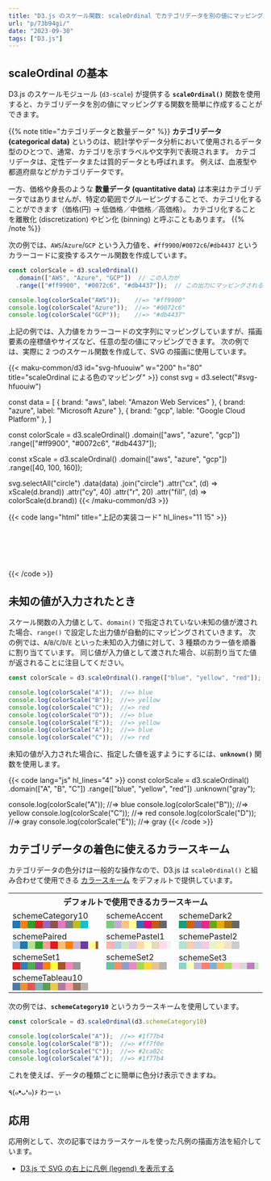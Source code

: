 ```yaml
---
title: "D3.js のスケール関数: scaleOrdinal でカテゴリデータを別の値にマッピングする"
url: "p/73b94gi/"
date: "2023-09-30"
tags: ["D3.js"]
---
```


scaleOrdinal の基本
----

D3.js のスケールモジュール (`d3-scale`) が提供する __`scaleOrdinal()`__ 関数を使用すると、カテゴリデータを別の値にマッピングする関数を簡単に作成することができます。

{{% note title="カテゴリデータと数量データ" %}}
__カテゴリデータ (categorical data)__ というのは、統計学やデータ分析において使用されるデータ型のひとつで、通常、カテゴリを示すラベルや文字列で表現されます。
カテゴリデータは、定性データまたは質的データとも呼ばれます。
例えば、血液型や都道府県などがカテゴリデータです。

一方、価格や身長のような __数量データ (quantitative data)__ は本来はカテゴリデータではありませんが、特定の範囲でグルーピングすることで、カテゴリ化することができます（価格(円) → 低価格／中価格／高価格）。
カテゴリ化することを離散化 (discretization) やビン化 (binning) と呼ぶこともあります。
{{% /note %}}

次の例では、`AWS`/`Azure`/`GCP` という入力値を、`#ff9900`/`#0072c6`/`#db4437` というカラーコードに変換するスケール関数を作成しています。

```js
const colorScale = d3.scaleOrdinal()
  .domain(["AWS", "Azure", "GCP"])  // この入力が
  .range(["#ff9900", "#0072c6", "#db4437"]);  // この出力にマッピングされる

console.log(colorScale("AWS"));    //=> "#ff9900"
console.log(colorScale("Azure"));  //=> "#0072c6"
console.log(colorScale("GCP"));    //=> "#db4437"
```

上記の例では、入力値をカラーコードの文字列にマッピングしていますが、描画要素の座標値やサイズなど、任意の型の値にマッピングできます。
次の例では、実際に 2 つのスケール関数を作成して、SVG の描画に使用しています。

{{< maku-common/d3 id="svg-hfuouiw" w="200" h="80" title="scaleOrdinal による色のマッピング" >}}
const svg = d3.select("#svg-hfuouiw")

const data = [
  { brand: "aws", label: "Amazon Web Services" },
  { brand: "azure", label: "Microsoft Azure" },
  { brand: "gcp", lable: "Google Cloud Platform" },
]

const colorScale = d3.scaleOrdinal()
  .domain(["aws", "azure", "gcp"])
  .range(["#ff9900", "#0072c6", "#db4437"]);

const xScale = d3.scaleOrdinal()
  .domain(["aws", "azure", "gcp"])
  .range([40, 100, 160]);

svg.selectAll("circle")
  .data(data)
  .join("circle")
  .attr("cx", (d) => xScale(d.brand))
  .attr("cy", 40)
  .attr("r", 20)
  .attr("fill", (d) => colorScale(d.brand))
{{< /maku-common/d3 >}}

{{< code lang="html" title="上記の実装コード" hl_lines="11 15" >}}
<svg id="svg-hfuouiw" width="200" height="80"></svg>
<script>
const svg = d3.select("#svg-hfuouiw")

const data = [
  { brand: "aws", label: "Amazon Web Services" },
  { brand: "azure", label: "Microsoft Azure" },
  { brand: "gcp", lable: "Google Cloud Platform" },
]

const colorScale = d3.scaleOrdinal()
  .domain(["aws", "azure", "gcp"])
  .range(["#ff9900", "#0072c6", "#db4437"]);

const xScale = d3.scaleOrdinal()
  .domain(["aws", "azure", "gcp"])
  .range([40, 100, 160]);

svg.selectAll("circle")
  .data(data)
  .join("circle")
  .attr("cx", (d) => xScale(d.brand))
  .attr("cy", 40)
  .attr("r", 20)
  .attr("fill", (d) => colorScale(d.brand))
</script>
{{< /code >}}


未知の値が入力されたとき
----

スケール関数の入力値として、`domain()` で指定されていない未知の値が渡された場合、`range()` で設定した出力値が自動的にマッピングされていきます。
次の例では、`A`/`B`/`C`/`D`/`E` といった未知の入力値に対して、3 種類のカラー値を順番に割り当てています。
同じ値が入力値として渡された場合、以前割り当てた値が返されることに注目してください。

```js
const colorScale = d3.scaleOrdinal().range(["blue", "yellow", "red"]);

console.log(colorScale("A"));  //=> blue
console.log(colorScale("B"));  //=> yellow
console.log(colorScale("C"));  //=> red
console.log(colorScale("D"));  //=> blue
console.log(colorScale("E"));  //=> yellow
console.log(colorScale("A"));  //=> blue
console.log(colorScale("C"));  //=> red
```

未知の値が入力された場合に、指定した値を返すようにするには、__`unknown()`__ 関数を使用します。

{{< code lang="js" hl_lines="4" >}}
const colorScale = d3.scaleOrdinal()
  .domain(["A", "B", "C"])
  .range(["blue", "yellow", "red"])
  .unknown("gray");

console.log(colorScale("A"));  //=> blue
console.log(colorScale("B"));  //=> yellow
console.log(colorScale("C"));  //=> red
console.log(colorScale("D"));  //=> gray
console.log(colorScale("E"));  //=> gray
{{< /code >}}


カテゴリデータの着色に使えるカラースキーム
----

カテゴリデータの色分けは一般的な操作なので、D3.js は `scaleOrdinal()` と組み合わせて使用できる [カラースキーム](https://d3js.org/d3-scale-chromatic/categorical) をデフォルトで提供しています。

<table>
  <tr>
    <th colspan="3">デフォルトで使用できるカラースキーム</th>
  </tr>
  <tr>
    <td>schemeCategory10<br/>
      <svg width="150" height="15">
        <rect x="0" y="0" width="15" height="15"   fill="#1f77b4" />
        <rect x="15" y="0" width="15" height="15"  fill="#ff7f0e" />
        <rect x="30" y="0" width="15" height="15"  fill="#2ca02c" />
        <rect x="45" y="0" width="15" height="15"  fill="#d62728" />
        <rect x="60" y="0" width="15" height="15"  fill="#9467bd" />
        <rect x="75" y="0" width="15" height="15"  fill="#8c564b" />
        <rect x="90" y="0" width="15" height="15"  fill="#e377c2" />
        <rect x="105" y="0" width="15" height="15" fill="#7f7f7f" />
        <rect x="120" y="0" width="15" height="15" fill="#bcbd22" />
        <rect x="135" y="0" width="15" height="15" fill="#17becf" />
      </svg>
    </td>
    <td>schemeAccent<br/>
      <svg width="120" height="15">
        <rect x="0" y="0" width="15" height="15"   fill="#7fc97f" />
        <rect x="15" y="0" width="15" height="15"  fill="#beaed4" />
        <rect x="30" y="0" width="15" height="15"  fill="#fdc086" />
        <rect x="45" y="0" width="15" height="15"  fill="#ffff99" />
        <rect x="60" y="0" width="15" height="15"  fill="#386cb0" />
        <rect x="75" y="0" width="15" height="15"  fill="#f0027f" />
        <rect x="90" y="0" width="15" height="15"  fill="#bf5b17" />
        <rect x="105" y="0" width="15" height="15" fill="#666666" />
      </svg>
    </td>
    <td>schemeDark2<br/>
      <svg width="120" height="15">
        <rect x="0" y="0" width="15" height="15"   fill="#1b9e77" />
        <rect x="15" y="0" width="15" height="15"  fill="#d95f02" />
        <rect x="30" y="0" width="15" height="15"  fill="#7570b3" />
        <rect x="45" y="0" width="15" height="15"  fill="#e7298a" />
        <rect x="60" y="0" width="15" height="15"  fill="#66a61e" />
        <rect x="75" y="0" width="15" height="15"  fill="#e6ab02" />
        <rect x="90" y="0" width="15" height="15"  fill="#a6761d" />
        <rect x="105" y="0" width="15" height="15" fill="#666666" />
      </svg>
    </td>
  </tr>
  <tr>
    <td>schemePaired<br/>
      <svg width="180" height="15">
        <rect x="0" y="0" width="15" height="15"   fill="#a6cee3" />
        <rect x="15" y="0" width="15" height="15"  fill="#1f78b4" />
        <rect x="30" y="0" width="15" height="15"  fill="#b2df8a" />
        <rect x="45" y="0" width="15" height="15"  fill="#33a02c" />
        <rect x="60" y="0" width="15" height="15"  fill="#fb9a99" />
        <rect x="75" y="0" width="15" height="15"  fill="#e31a1c" />
        <rect x="90" y="0" width="15" height="15"  fill="#fdbf6f" />
        <rect x="105" y="0" width="15" height="15" fill="#ff7f00" />
        <rect x="120" y="0" width="15" height="15" fill="#cab2d6" />
        <rect x="135" y="0" width="15" height="15" fill="#6a3d9a" />
        <rect x="150" y="0" width="15" height="15" fill="#ffff99" />
        <rect x="165" y="0" width="15" height="15" fill="#b15928" />
      </svg>
    </td>
    <td>schemePastel1<br/>
      <svg width="135" height="15">
        <rect x="0" y="0" width="15" height="15"   fill="#fbb4ae" />
        <rect x="15" y="0" width="15" height="15"  fill="#b3cde3" />
        <rect x="30" y="0" width="15" height="15"  fill="#ccebc5" />
        <rect x="45" y="0" width="15" height="15"  fill="#decbe4" />
        <rect x="60" y="0" width="15" height="15"  fill="#fed9a6" />
        <rect x="75" y="0" width="15" height="15"  fill="#ffffcc" />
        <rect x="90" y="0" width="15" height="15"  fill="#e5d8bd" />
        <rect x="105" y="0" width="15" height="15" fill="#fddaec" />
        <rect x="120" y="0" width="15" height="15" fill="#f2f2f2" />
      </svg>
    </td>
    <td>schemePastel2<br/>
      <svg width="120" height="15">
        <rect x="0" y="0" width="15" height="15"   fill="#b3e2cd" />
        <rect x="15" y="0" width="15" height="15"  fill="#fdcdac" />
        <rect x="30" y="0" width="15" height="15"  fill="#cbd5e8" />
        <rect x="45" y="0" width="15" height="15"  fill="#f4cae4" />
        <rect x="60" y="0" width="15" height="15"  fill="#e6f5c9" />
        <rect x="75" y="0" width="15" height="15"  fill="#fff2ae" />
        <rect x="90" y="0" width="15" height="15"  fill="#f1e2cc" />
        <rect x="105" y="0" width="15" height="15" fill="#cccccc" />
      </svg>
    </td>
  </tr>
  <tr>
    <td>schemeSet1<br/>
      <svg width="135" height="15">
        <rect x="0" y="0" width="15" height="15"   fill="#e41a1c" />
        <rect x="15" y="0" width="15" height="15"  fill="#377eb8" />
        <rect x="30" y="0" width="15" height="15"  fill="#4daf4a" />
        <rect x="45" y="0" width="15" height="15"  fill="#984ea3" />
        <rect x="60" y="0" width="15" height="15"  fill="#ff7f00" />
        <rect x="75" y="0" width="15" height="15"  fill="#ffff33" />
        <rect x="90" y="0" width="15" height="15"  fill="#a65628" />
        <rect x="105" y="0" width="15" height="15" fill="#f781bf" />
        <rect x="120" y="0" width="15" height="15" fill="#999999" />
      </svg>
    </td>
    <td>schemeSet2<br/>
      <svg width="120" height="15">
        <rect x="0" y="0" width="15" height="15"   fill="#66c2a5" />
        <rect x="15" y="0" width="15" height="15"  fill="#fc8d62" />
        <rect x="30" y="0" width="15" height="15"  fill="#8da0cb" />
        <rect x="45" y="0" width="15" height="15"  fill="#e78ac3" />
        <rect x="60" y="0" width="15" height="15"  fill="#a6d854" />
        <rect x="75" y="0" width="15" height="15"  fill="#ffd92f" />
        <rect x="90" y="0" width="15" height="15"  fill="#e5c494" />
        <rect x="105" y="0" width="15" height="15" fill="#b3b3b3" />
      </svg>
    </td>
    <td>schemeSet3<br/>
      <svg width="180" height="15">
        <rect x="0" y="0" width="15" height="15"   fill="#8dd3c7" />
        <rect x="15" y="0" width="15" height="15"  fill="#ffffb3" />
        <rect x="30" y="0" width="15" height="15"  fill="#bebada" />
        <rect x="45" y="0" width="15" height="15"  fill="#fb8072" />
        <rect x="60" y="0" width="15" height="15"  fill="#80b1d3" />
        <rect x="75" y="0" width="15" height="15"  fill="#fdb462" />
        <rect x="90" y="0" width="15" height="15"  fill="#b3de69" />
        <rect x="105" y="0" width="15" height="15" fill="#fccde5" />
        <rect x="120" y="0" width="15" height="15" fill="#d9d9d9" />
        <rect x="135" y="0" width="15" height="15" fill="#bc80bd" />
        <rect x="150" y="0" width="15" height="15" fill="#ccebc5" />
        <rect x="165" y="0" width="15" height="15" fill="#ffed6f" />
      </svg>
    </td>
  </tr>
  <tr>
    <td>schemeTableau10<br/>
      <svg width="150" height="15">
        <rect x="0" y="0" width="15" height="15"   fill="#4e79a7" />
        <rect x="15" y="0" width="15" height="15"  fill="#f28e2c" />
        <rect x="30" y="0" width="15" height="15"  fill="#e15759" />
        <rect x="45" y="0" width="15" height="15"  fill="#76b7b2" />
        <rect x="60" y="0" width="15" height="15"  fill="#59a14f" />
        <rect x="75" y="0" width="15" height="15"  fill="#edc949" />
        <rect x="90" y="0" width="15" height="15"  fill="#af7aa1" />
        <rect x="105" y="0" width="15" height="15" fill="#ff9da7" />
        <rect x="120" y="0" width="15" height="15" fill="#9c755f" />
        <rect x="135" y="0" width="15" height="15" fill="#bab0ab" />
      </svg>
    </td>
    <td></td>
    <td></td>
  </tr>
</table>

<script>
// 各 rect の fill 属性の値（カラー）をマウスホバーで表示させるために title 要素を各 rect 以下に追加
window.addEventListener("DOMContentLoaded", () => {
  document.querySelectorAll("rect").forEach((rect) => {
    const title = document.createElementNS('http://www.w3.org/2000/svg','title');
    title.textContent = rect.getAttribute("fill");
    rect.appendChild(title);
  });
});
</script>

次の例では、__`schemeCategory10`__ というカラースキームを使用しています。

```js
const colorScale = d3.scaleOrdinal(d3.schemeCategory10)

console.log(colorScale("A"));  //=> #1f77b4
console.log(colorScale("B"));  //=> #ff7f0e
console.log(colorScale("C"));  //=> #2ca02c
console.log(colorScale("A"));  //=> #1f77b4
```

これを使えば、データの種類ごとに簡単に色分け表示できますね。

٩(๑❛ᴗ❛๑)۶ わーぃ


応用
----

応用例として、次の記事ではカラースケールを使った凡例の描画方法を紹介しています。

- [D3.js で SVG の右上に凡例 (legend) を表示する](/p/ykjrz2b/)

